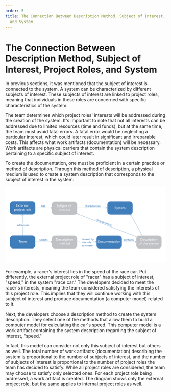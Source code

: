 ```yaml
---
order: 5
title: The Connection Between Description Method, Subject of Interest, Project Roles,
  and System
---
```


# The Connection Between Description Method, Subject of Interest, Project Roles, and System

In previous sections, it was mentioned that the subject of interest is connected to the system. A system can be characterized by different subjects of interest. These subjects of interest are linked to project roles, meaning that individuals in these roles are concerned with specific characteristics of the system.

The team determines which project roles' interests will be addressed during the creation of the system. It's important to note that not all interests can be addressed due to limited resources (time and funds), but at the same time, the team must avoid fatal errors. A fatal error would be neglecting a particular interest, which could later result in significant and irreparable costs. This affects what work artifacts (documentation) will be necessary. Work artifacts are physical carriers that contain the system description pertaining to a specific subject of interest.

To create the documentation, one must be proficient in a certain practice or method of description. Through this method of description, a physical medium is used to create a system description that corresponds to the subject of interest in the system.

![](./the-connection-between-description-method-subject-of-interest-project-roles-and-system-18.png)

For example, a racer's interest lies in the speed of the race car. Put differently, the external project role of "racer" has a subject of interest, "speed," in the system "race car." The developers decided to meet the racer's interests, meaning the team considered satisfying the interests of this project role. This implies that they will continue working with this subject of interest and produce documentation (a computer model) related to it.

Next, the developers choose a description method to create the system description. They select one of the methods that allow them to build a computer model for calculating the car's speed. This computer model is a work artifact containing the system description regarding the subject of interest, "speed."

In fact, this model can consider not only this subject of interest but others as well. The total number of work artifacts (documentation) describing the system is proportional to the number of subjects of interest, and the number of subjects of interest is proportional to the number of project roles the team has decided to satisfy. While all project roles are considered, the team may choose to satisfy only selected ones. For each project role being addressed, a work artifact is created. The diagram shows only the external project role, but the same applies to internal project roles as well.
